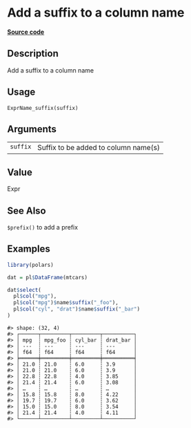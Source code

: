 
# Add a suffix to a column name

[**Source code**](https://github.com/pola-rs/r-polars/tree/main/R/expr__name.R#L16)

## Description

Add a suffix to a column name

## Usage

<pre><code class='language-R'>ExprName_suffix(suffix)
</code></pre>

## Arguments

<table>
<tr>
<td style="white-space: nowrap; font-family: monospace; vertical-align: top">
<code id="ExprName_suffix_:_suffix">suffix</code>
</td>
<td>
Suffix to be added to column name(s)
</td>
</tr>
</table>

## Value

Expr

## See Also

<code>$prefix()</code> to add a prefix

## Examples

``` r
library(polars)

dat = pl$DataFrame(mtcars)

dat$select(
  pl$col("mpg"),
  pl$col("mpg")$name$suffix("_foo"),
  pl$col("cyl", "drat")$name$suffix("_bar")
)
```

    #> shape: (32, 4)
    #> ┌──────┬─────────┬─────────┬──────────┐
    #> │ mpg  ┆ mpg_foo ┆ cyl_bar ┆ drat_bar │
    #> │ ---  ┆ ---     ┆ ---     ┆ ---      │
    #> │ f64  ┆ f64     ┆ f64     ┆ f64      │
    #> ╞══════╪═════════╪═════════╪══════════╡
    #> │ 21.0 ┆ 21.0    ┆ 6.0     ┆ 3.9      │
    #> │ 21.0 ┆ 21.0    ┆ 6.0     ┆ 3.9      │
    #> │ 22.8 ┆ 22.8    ┆ 4.0     ┆ 3.85     │
    #> │ 21.4 ┆ 21.4    ┆ 6.0     ┆ 3.08     │
    #> │ …    ┆ …       ┆ …       ┆ …        │
    #> │ 15.8 ┆ 15.8    ┆ 8.0     ┆ 4.22     │
    #> │ 19.7 ┆ 19.7    ┆ 6.0     ┆ 3.62     │
    #> │ 15.0 ┆ 15.0    ┆ 8.0     ┆ 3.54     │
    #> │ 21.4 ┆ 21.4    ┆ 4.0     ┆ 4.11     │
    #> └──────┴─────────┴─────────┴──────────┘
